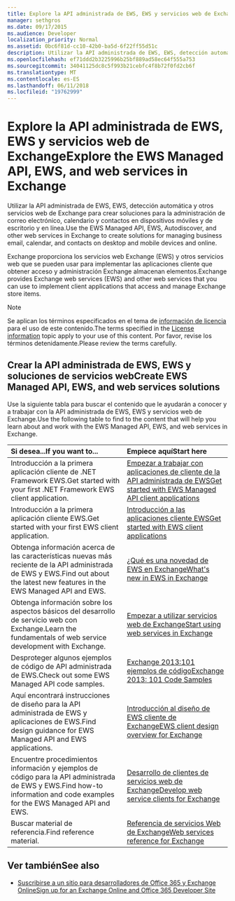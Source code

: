 ```yaml
---
title: Explore la API administrada de EWS, EWS y servicios web de Exchange
manager: sethgros
ms.date: 09/17/2015
ms.audience: Developer
localization_priority: Normal
ms.assetid: 0bc6f81d-cc10-42b0-ba5d-6f22ff55d51c
description: Utilizar la API administrada de EWS, EWS, detección automática y otros servicios web de Exchange para crear soluciones para la administración de correo electrónico, calendario y contactos en dispositivos móviles y de escritorio y en línea.
ms.openlocfilehash: ef71ddd2b3225996b25bf889ad58ec64f555a753
ms.sourcegitcommit: 34041125dc8c5f993b21cebfc4f8b72f0fd2cb6f
ms.translationtype: MT
ms.contentlocale: es-ES
ms.lasthandoff: 06/11/2018
ms.locfileid: "19762999"
---
```

# <a name="explore-the-ews-managed-api-ews-and-web-services-in-exchange"></a><span data-ttu-id="0efd6-103">Explore la API administrada de EWS, EWS y servicios web de Exchange</span><span class="sxs-lookup"><span data-stu-id="0efd6-103">Explore the EWS Managed API, EWS, and web services in Exchange</span></span>

<span data-ttu-id="0efd6-104">Utilizar la API administrada de EWS, EWS, detección automática y otros servicios web de Exchange para crear soluciones para la administración de correo electrónico, calendario y contactos en dispositivos móviles y de escritorio y en línea.</span><span class="sxs-lookup"><span data-stu-id="0efd6-104">Use the EWS Managed API, EWS, Autodiscover, and other web services in Exchange to create solutions for managing business email, calendar, and contacts on desktop and mobile devices and online.</span></span> 
  
<span data-ttu-id="0efd6-105">Exchange proporciona los servicios web Exchange (EWS) y otros servicios web que se pueden usar para implementar las aplicaciones cliente que obtener acceso y administración Exchange almacenan elementos.</span><span class="sxs-lookup"><span data-stu-id="0efd6-105">Exchange provides Exchange web services (EWS) and other web services that you can use to implement client applications that access and manage Exchange store items.</span></span>
  
> [!NOTE]
> <span data-ttu-id="0efd6-106">Se aplican los términos especificados en el tema de [información de licencia](license-information.md) para el uso de este contenido.</span><span class="sxs-lookup"><span data-stu-id="0efd6-106">The terms specified in the [License information](license-information.md) topic apply to your use of this content.</span></span> <span data-ttu-id="0efd6-107">Por favor, revise los términos detenidamente.</span><span class="sxs-lookup"><span data-stu-id="0efd6-107">Please review the terms carefully.</span></span> 
  
## <a name="create-ews-managed-api-ews-and-web-services-solutions"></a><span data-ttu-id="0efd6-108">Crear la API administrada de EWS, EWS y soluciones de servicios web</span><span class="sxs-lookup"><span data-stu-id="0efd6-108">Create EWS Managed API, EWS, and web services solutions</span></span>

<span data-ttu-id="0efd6-109">Use la siguiente tabla para buscar el contenido que le ayudarán a conocer y a trabajar con la API administrada de EWS, EWS y servicios web de Exchange.</span><span class="sxs-lookup"><span data-stu-id="0efd6-109">Use the following table to find to the content that will help you learn about and work with the EWS Managed API, EWS, and web services in Exchange.</span></span>
  
|<span data-ttu-id="0efd6-110">Si desea...</span><span class="sxs-lookup"><span data-stu-id="0efd6-110">If you want to...</span></span>|<span data-ttu-id="0efd6-111">Empiece aquí</span><span class="sxs-lookup"><span data-stu-id="0efd6-111">Start here</span></span>|
|:-----|:-----|
|<span data-ttu-id="0efd6-112">Introducción a la primera aplicación cliente de .NET Framework EWS.</span><span class="sxs-lookup"><span data-stu-id="0efd6-112">Get started with your first .NET Framework EWS client application.</span></span>  <br/> |[<span data-ttu-id="0efd6-113">Empezar a trabajar con aplicaciones de cliente de la API administrada de EWS</span><span class="sxs-lookup"><span data-stu-id="0efd6-113">Get started with EWS Managed API client applications</span></span>](get-started-with-ews-managed-api-client-applications.md) <br/> |
|<span data-ttu-id="0efd6-114">Introducción a la primera aplicación cliente EWS.</span><span class="sxs-lookup"><span data-stu-id="0efd6-114">Get started with your first EWS client application.</span></span>  <br/> |[<span data-ttu-id="0efd6-115">Introducción a las aplicaciones cliente EWS</span><span class="sxs-lookup"><span data-stu-id="0efd6-115">Get started with EWS client applications</span></span>](get-started-with-ews-client-applications.md) <br/> |
|<span data-ttu-id="0efd6-116">Obtenga información acerca de las características nuevas más reciente de la API administrada de EWS y EWS.</span><span class="sxs-lookup"><span data-stu-id="0efd6-116">Find out about the latest new features in the EWS Managed API and EWS.</span></span>  <br/> |[<span data-ttu-id="0efd6-117">¿Qué es una novedad de EWS en Exchange</span><span class="sxs-lookup"><span data-stu-id="0efd6-117">What's new in EWS in Exchange</span></span>](whats-new-in-ews-and-other-web-services-in-exchange.md) <br/> |
|<span data-ttu-id="0efd6-118">Obtenga información sobre los aspectos básicos del desarrollo de servicio web con Exchange.</span><span class="sxs-lookup"><span data-stu-id="0efd6-118">Learn the fundamentals of web service development with Exchange.</span></span>  <br/> |[<span data-ttu-id="0efd6-119">Empezar a utilizar servicios web de Exchange</span><span class="sxs-lookup"><span data-stu-id="0efd6-119">Start using web services in Exchange</span></span>](start-using-web-services-in-exchange.md) <br/> |
|<span data-ttu-id="0efd6-120">Desproteger algunos ejemplos de código de API administrada de EWS.</span><span class="sxs-lookup"><span data-stu-id="0efd6-120">Check out some EWS Managed API code samples.</span></span>  <br/> |[<span data-ttu-id="0efd6-121">Exchange 2013:101 ejemplos de código</span><span class="sxs-lookup"><span data-stu-id="0efd6-121">Exchange 2013: 101 Code Samples</span></span>](http://code.msdn.microsoft.com/exchange/Exchange-2013-101-Code-3c38582c) <br/> |
|<span data-ttu-id="0efd6-122">Aquí encontrará instrucciones de diseño para la API administrada de EWS y aplicaciones de EWS.</span><span class="sxs-lookup"><span data-stu-id="0efd6-122">Find design guidance for EWS Managed API and EWS applications.</span></span>  <br/> |[<span data-ttu-id="0efd6-123">Introducción al diseño de EWS cliente de Exchange</span><span class="sxs-lookup"><span data-stu-id="0efd6-123">EWS client design overview for Exchange</span></span>](ews-client-design-overview-for-exchange.md) <br/> |
|<span data-ttu-id="0efd6-124">Encuentre procedimientos información y ejemplos de código para la API administrada de EWS y EWS.</span><span class="sxs-lookup"><span data-stu-id="0efd6-124">Find how-to information and code examples for the EWS Managed API and EWS.</span></span>  <br/> |[<span data-ttu-id="0efd6-125">Desarrollo de clientes de servicios web de Exchange</span><span class="sxs-lookup"><span data-stu-id="0efd6-125">Develop web service clients for Exchange</span></span>](develop-web-service-clients-for-exchange.md) <br/> |
|<span data-ttu-id="0efd6-126">Buscar material de referencia.</span><span class="sxs-lookup"><span data-stu-id="0efd6-126">Find reference material.</span></span>  <br/> |[<span data-ttu-id="0efd6-127">Referencia de servicios Web de Exchange</span><span class="sxs-lookup"><span data-stu-id="0efd6-127">Web services reference for Exchange</span></span>](../web-service-reference/web-services-reference-for-exchange.md) <br/> |
   
## <a name="see-also"></a><span data-ttu-id="0efd6-128">Ver también</span><span class="sxs-lookup"><span data-stu-id="0efd6-128">See also</span></span>
    
- [<span data-ttu-id="0efd6-129">Suscribirse a un sitio para desarrolladores de Office 365 y Exchange Online</span><span class="sxs-lookup"><span data-stu-id="0efd6-129">Sign up for an Exchange Online and Office 365 Developer Site</span></span>](https://docs.microsoft.com/en-us/sharepoint/dev/sp-add-ins/set-up-a-development-environment-for-sharepoint-add-ins-on-office-365)
    

